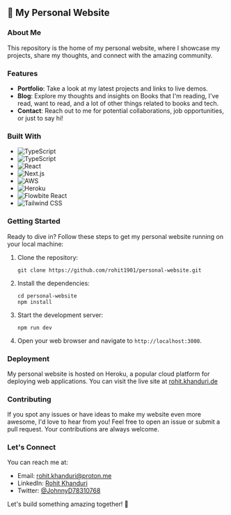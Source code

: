 ## 🚀 My Personal Website

### About Me 
This repository is the home of my personal website, where I showcase my projects, share my thoughts, and connect with the amazing community.

### Features
- **Portfolio**: Take a look at my latest projects and links to live demos.
- **Blog**: Explore my thoughts and insights on Books that I&apos;m reading, I&apos;ve read, want to read, and a lot of other
  things related to books and tech.
- **Contact**: Reach out to me for potential collaborations, job opportunities, or just to say hi!

### Built With

- ![TypeScript](https://img.shields.io/badge/-TypeScript-000000?style=flat-square&logo=typescript)
- ![TypeScript](https://img.shields.io/badge/-useHooksTS-000000?style=flat-square&logo=typescript)
- ![React](https://img.shields.io/badge/-React-black?style=flat-square&logo=react)
- ![Next.js](https://img.shields.io/badge/-Next.js-black?style=flat-square&logo=next.js)
- ![AWS](https://img.shields.io/badge/-AWS-black?style=flat-square&logo=amazon-aws)
- ![Heroku](https://img.shields.io/badge/-Heroku-430098?style=flat-square&logo=heroku)
- ![Flowbite React](https://img.shields.io/badge/-DaisyUI-563D7C?logo=tailwind-css&logoColor=white)
- ![Tailwind CSS](https://img.shields.io/badge/Tailwind_CSS-000000?logo=tailwind-css&logoColor=white)

### Getting Started
Ready to dive in? Follow these steps to get my personal website running on your local machine:

1. Clone the repository:
    ```
    git clone https://github.com/rohit1901/personal-website.git
    ```
2. Install the dependencies:
    ```
    cd personal-website
    npm install
    ```
3. Start the development server:
    ```
    npm run dev
    ```
4. Open your web browser and navigate to `http://localhost:3000`.

### Deployment
My personal website is hosted on Heroku, a popular cloud platform for deploying web applications. You can visit the live site at [rohit.khanduri.de](https://www.rohit.khanduri.de/)

### Contributing
If you spot any issues or have ideas to make my website even more awesome, I'd love to hear from you! Feel free to open an issue or submit a pull request. Your contributions are always welcome.

### Let's Connect
You can reach me at:
- Email: [rohit.khanduri@proton.me](mailto:rohit.khanduri@proton.me)
- LinkedIn: [Rohit Khanduri](https://www.linkedin.com/in/rohit-khanduri-9098b84a/)
- Twitter: [@JohnnyD78310768](https://twitter.com/JohnnyD78310768)

Let's build something amazing together! 🚀
